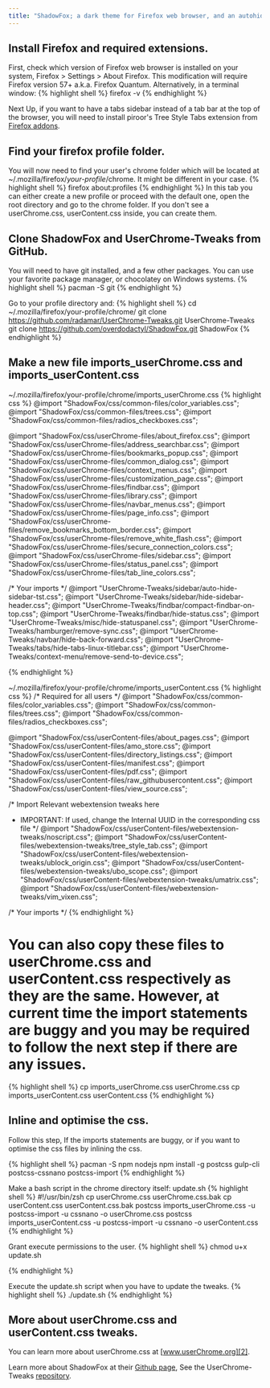 ```yaml
---
title: "ShadowFox; a dark theme for Firefox web browser, and an autohiding sidebar"
---
```


## Install Firefox and required extensions.
First, check which version of Firefox web browser is installed on your system, Firefox > Settings > About Firefox. This modification will require Firefox version 57+ a.k.a. Firefox Quantum.
Alternatively, in a terminal window: 
{% highlight shell %}
firefox -v
{% endhighlight %}

Next Up, if you want to have a tabs sidebar instead of a tab bar at the top of the browser, you will need to install piroor's Tree Style Tabs extension from [Firefox addons][1].

## Find your firefox profile folder.

You will now need to find your user's chrome folder which will be located at ~/.mozilla/firefox/_your-profile_/chrome. It might be different in your case.
{% highlight shell %}
firefox about:profiles
{% endhighlight %}
In this tab you can either create a new profile or proceed with the default one, open the root directory and go to the chrome folder. If you don't see a userChrome.css, userContent.css inside, you can create them.

## Clone ShadowFox and UserChrome-Tweaks from GitHub.
You will need to have git installed, and a few other packages. You can use your favorite package manager, or chocolatey on Windows systems.
{% highlight shell %}
pacman -S git
{% endhighlight %}

Go to your profile directory and:
{% highlight shell %}
cd ~/.mozilla/firefox/your-profile/chrome/
git clone https://github.com/radamar/UserChrome-Tweaks.git UserChrome-Tweaks
git clone https://github.com/overdodactyl/ShadowFox.git ShadowFox
{% endhighlight %}

## Make a new file imports_userChrome.css and imports_userContent.css
~/.mozilla/firefox/your-profile/chrome/imports_userChrome.css
{% highlight css %}
@import "ShadowFox/css/common-files/color_variables.css";
@import "ShadowFox/css/common-files/trees.css";
@import "ShadowFox/css/common-files/radios_checkboxes.css";

@import "ShadowFox/css/userChrome-files/about_firefox.css";
@import "ShadowFox/css/userChrome-files/address_searchbar.css";
@import "ShadowFox/css/userChrome-files/bookmarks_popup.css";
@import "ShadowFox/css/userChrome-files/common_dialog.css";
@import "ShadowFox/css/userChrome-files/context_menus.css";
@import "ShadowFox/css/userChrome-files/customization_page.css";
@import "ShadowFox/css/userChrome-files/findbar.css";
@import "ShadowFox/css/userChrome-files/library.css";
@import "ShadowFox/css/userChrome-files/navbar_menus.css";
@import "ShadowFox/css/userChrome-files/page_info.css";
@import "ShadowFox/css/userChrome-files/remove_bookmarks_bottom_border.css";
@import "ShadowFox/css/userChrome-files/remove_white_flash.css";
@import "ShadowFox/css/userChrome-files/secure_connection_colors.css";
@import "ShadowFox/css/userChrome-files/sidebar.css";
@import "ShadowFox/css/userChrome-files/status_panel.css";
@import "ShadowFox/css/userChrome-files/tab_line_colors.css";

/* Your imports */
@import "UserChrome-Tweaks/sidebar/auto-hide-sidebar-tst.css";
@import "UserChrome-Tweaks/sidebar/hide-sidebar-header.css";
@import "UserChrome-Tweaks/findbar/compact-findbar-on-top.css";
@import "UserChrome-Tweaks/findbar/hide-status.css";
@import "UserChrome-Tweaks/misc/hide-statuspanel.css";
@import "UserChrome-Tweaks/hamburger/remove-sync.css";
@import "UserChrome-Tweaks/navbar/hide-back-forward.css";
@import "UserChrome-Tweaks/tabs/hide-tabs-linux-titlebar.css";
@import "UserChrome-Tweaks/context-menu/remove-send-to-device.css";

{% endhighlight %}

~/.mozilla/firefox/your-profile/chrome/imports_userContent.css
{% highlight css %}
/* Required for all users */
@import "ShadowFox/css/common-files/color_variables.css";
@import "ShadowFox/css/common-files/trees.css";
@import "ShadowFox/css/common-files/radios_checkboxes.css";

@import "ShadowFox/css/userContent-files/about_pages.css";
@import "ShadowFox/css/userContent-files/amo_store.css";
@import "ShadowFox/css/userContent-files/directory_listings.css";
@import "ShadowFox/css/userContent-files/manifest.css";
@import "ShadowFox/css/userContent-files/pdf.css";
@import "ShadowFox/css/userContent-files/raw_githubusercontent.css";
@import "ShadowFox/css/userContent-files/view_source.css";


/* Import Relevant webextension tweaks here
 * IMPORTANT: If used, change the Internal UUID in the corresponding css file */
@import "ShadowFox/css/userContent-files/webextension-tweaks/noscript.css";
@import "ShadowFox/css/userContent-files/webextension-tweaks/tree_style_tab.css";
@import "ShadowFox/css/userContent-files/webextension-tweaks/ublock_origin.css";
@import "ShadowFox/css/userContent-files/webextension-tweaks/ubo_scope.css";
@import "ShadowFox/css/userContent-files/webextension-tweaks/umatrix.css";
@import "ShadowFox/css/userContent-files/webextension-tweaks/vim_vixen.css";

/* Your imports */
{% endhighlight %}

# You can also copy these files to userChrome.css and userContent.css respectively as they are the same. However, at current time the import statements are buggy and you may be required to follow the next step if there are any issues.

{% highlight shell %}
cp imports_userChrome.css userChrome.css
cp imports_userContent.css userContent.css
{% endhighlight %}

## Inline and optimise the css.
Follow this step, If the imports statements are buggy, or if you want to optimise the css files by inlining the css.

{% highlight shell %}
pacman -S npm nodejs 
npm install -g postcss gulp-cli postcss-cssnano postcss-import
{% endhighlight %}

Make a bash script in the chrome directory itself:
update.sh
{% highlight shell %}
#!/usr/bin/zsh
cp userChrome.css userChrome.css.bak
cp userContent.css userContent.css.bak
postcss imports_userChrome.css -u postcss-import -u cssnano -o userChrome.css
postcss imports_userContent.css -u postcss-import -u cssnano -o userContent.css
{% endhighlight %}

Grant execute permissions to the user.
{% highlight shell %}
chmod u+x update.sh

{% endhighlight %}

Execute the update.sh script when you have to update the tweaks.
{% highlight shell %}
./update.sh
{% endhighlight %}
## More about userChrome.css and userContent.css tweaks.
You can learn more about userChrome.css at [www.userChrome.org][2].

Learn more about ShadowFox at their [Github page][4], See the UserChrome-Tweaks [repository][3].

[1]: https://addons.mozilla.org/en-US/firefox/addon/tree-style-tab/

[2]: https://www.userchrome.org/

[3]: https://github.com/Timvde/UserChrome-Tweaks.git

[4]: https://github.com/overdodactyl/ShadowFox.git

[5]: https://github.com/radamar/UserChrome-Tweaks.git
